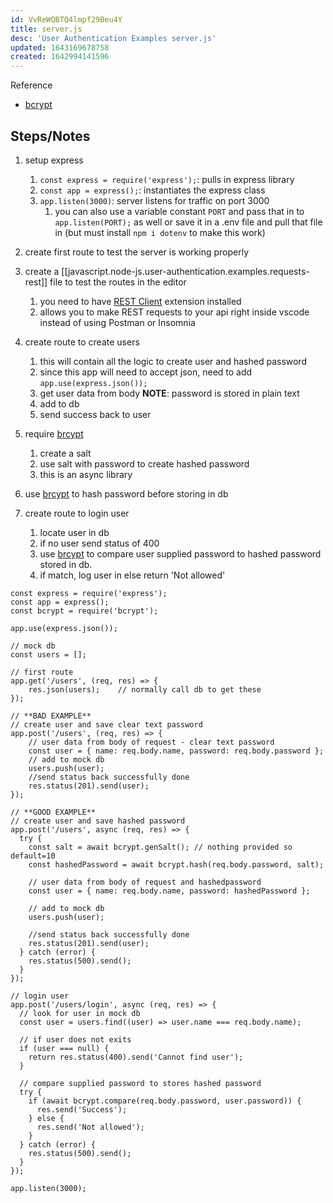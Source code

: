 ```yaml
---
id: VvReWQBTQ4lmpf29Beu4Y
title: server.js
desc: 'User Authentication Examples server.js'
updated: 1643169678758
created: 1642994141596
---
```


Reference

- [bcrypt](https://www.npmjs.com/package/bcrypt)

## Steps/Notes

1. setup express

   1. `const express = require('express');`: pulls in express library
   1. `const app = express();`: instantiates the express class
   1. `app.listen(3000)`: server listens for traffic on port 3000
      1. you can also use a variable constant `PORT` and pass that in to `app.listen(PORT);` as well or save it in a .env file and pull that file in (but must install `npm i dotenv` to make this work)

1. create first route to test the server is working properly
1. create a [[javascript.node-js.user-authentication.examples.requests-rest]] file to test the routes in the editor

   1. you need to have [REST Client](https://marketplace.visualstudio.com/items?itemName=humao.rest-client) extension installed
   1. allows you to make REST requests to your api right inside vscode instead of using Postman or Insomnia

1. create route to create users
   1. this will contain all the logic to create user and hashed password
   1. since this app will need to accept json, need to add `app.use(express.json());`
   1. get user data from body **NOTE**: password is stored in plain text
   1. add to db
   1. send success back to user
1. require [brcypt](https://www.npmjs.com/package/bcrypt)
   1. create a salt
   1. use salt with password to create hashed password
   1. this is an async library
1. use [brcypt](https://www.npmjs.com/package/bcrypt) to hash password before storing in db
1. create route to login user
   1. locate user in db
   1. if no user send status of 400
   1. use [brcypt](https://www.npmjs.com/package/bcrypt) to compare user supplied password to hashed password stored in db.
   1. if match, log user in else return 'Not allowed'

```nodejs
const express = require('express');
const app = express();
const bcrypt = require('bcrypt');

app.use(express.json());

// mock db
const users = [];

// first route
app.get('/users', (req, res) => {
    res.json(users);    // normally call db to get these
});

// **BAD EXAMPLE**
// create user and save clear text password
app.post('/users', (req, res) => {
    // user data from body of request - clear text password
    const user = { name: req.body.name, password: req.body.password };
    // add to mock db
    users.push(user);
    //send status back successfully done
    res.status(201).send(user);
});

// **GOOD EXAMPLE**
// create user and save hashed password
app.post('/users', async (req, res) => {
  try {
    const salt = await bcrypt.genSalt(); // nothing provided so default=10
    const hashedPassword = await bcrypt.hash(req.body.password, salt);

    // user data from body of request and hashedpassword
    const user = { name: req.body.name, password: hashedPassword };

    // add to mock db
    users.push(user);

    //send status back successfully done
    res.status(201).send(user);
  } catch (error) {
    res.status(500).send();
  }
});

// login user
app.post('/users/login', async (req, res) => {
  // look for user in mock db
  const user = users.find((user) => user.name === req.body.name);

  // if user does not exits
  if (user === null) {
    return res.status(400).send('Cannot find user');
  }

  // compare supplied password to stores hashed password
  try {
    if (await bcrypt.compare(req.body.password, user.password)) {
      res.send('Success');
    } else {
      res.send('Not allowed');
    }
  } catch (error) {
    res.status(500).send();
  }
});

app.listen(3000);
```

